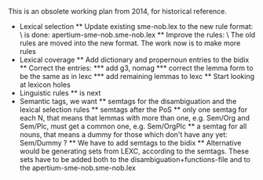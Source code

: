 

This is an obsolete working plan from 2014, for historical reference.




* Lexical selection
** Update existing sme-nob.lex to the new rule format: \\ is done: apertium-sme-nob.sme-nob.lex
** Improve the rules: \\ The old rules are moved into the new format. The work now is to make more rules
* Lexical coverage
** Add dictionary and propernoun entries to the bidix
** Correct the entries:
*** add g3, nomag
*** correct the lemma form to be the same as in lexc
*** add remaining lemmas to lexc
** Start looking at lexicon holes
* Linguistic rules
** is next
* Semantic tags, we want
** semtags for the disambiguation and the lexical selection rules
** semtags after the PoS
** only one semtag for each N, that means that lemmas with more than one, e.g. Sem/Org and Sem/Plc, must get a common one, e.g. Sem/OrgPlc
** a semtag for all nouns, that means a dummy for those which don't have any yet: Sem/Dummy ?
** We have to add semtags to the bidix
** Alternative would be generating sets from LEXC, according to the semtags. These sets have to be added both to the disambiguation+functions-file and to the apertium-sme-nob.sme-nob.lex
